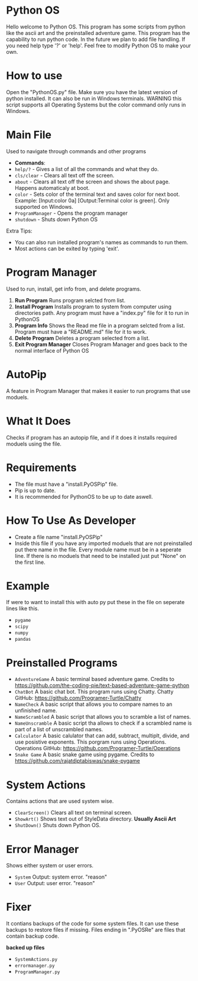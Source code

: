 # Python OS

Hello welcome to Python OS. This program has some scripts from python like the ascii art and the preinstalled adventure game. This program has the capability to run python code. In the future we plan to add file handling. If you need help type '?' or 'help'. Feel free to modify Python OS to make your own.

# How to use
Open the "PythonOS.py" file. Make sure you have the latest version of python installed. It can also be run in Windows terminals. WARNING this script supports all Operating Systems but the color command only runs in Windows.

# Main File
Used to navigate through commands and other programs

- **Commands**:
- `help/?` - Gives a list of all the commands and what they do.
- `cls/clear` - Clears all text off the screen.
- `about` - Clears all text off the screen and shows the about page. Happens automaticaly at boot.
- `color` - Sets color of the terminal text and saves color for next boot. Example: [Input:color 0a] [Output:Terminal color is green]. Only supported on Windows.
- `ProgramManager` - Opens the program manager
- `shutdown` - Shuts down Python OS

Extra Tips:
- You can also run installed program's names as commands to run them.
- Most actions can be exited by typing 'exit'.

# Program Manager
Used to run, install, get info from, and delete programs.

1. **Run Program** Runs program selcted from list.
2. **Install Program** Installs program to system from computer using directories path. Any program must have a "index.py" file for it to run in PythonOS
3. **Program Info** Shows the Read me file in a program selcted from a list. Program must have a "README.md" file for it to work.
4. **Delete Program** Deletes a program selected from a list.
5. **Exit Program Manager** Closes Program Manager and goes back to the normal interface of Python OS

# AutoPip
A feature in Program Manager that makes it easier to run programs that use moduels.

# What It Does 
Checks if program has an autopip file, and if it does it installs required moduels using the file.

# Requirements
- The file must have a "install.PyOSPip" file.
- Pip is up to date.
- It is recommended for PythonOS to be up to date aswell. 

# How To Use As Developer
- Create a file name "install.PyOSPip"
- Inside this file if you have any imported moduels that are not preinstalled put there name in the file. Every module name must be in a seperate line. If there is no moduels that need to be installed just put "None" on the first line.

# Example
If were to want to install this with auto py put these in the file on seperate lines like this.
- `pygame`
- `scipy`
- `numpy`
- `pandas`

# Preinstalled Programs
- `AdventureGame` A basic terminal based adventure game. Credits to https://github.com/the-coding-pie/text-based-adventure-game-python
- `ChatBot` A basic chat bot. This program runs using Chatty. Chatty GitHub: https://github.com/Programer-Turtle/Chatty
- `NameCheck` A basic script that allows you to compare names to an unfinished name.
- `NameScrambled` A basic script that allows you to scramble a list of names.
- `NameUnscramble` A basic script tha allows to check if a scrambled name is part of a list of unscrambled names. 
- `Calculator` A basic calulator that can add, subtract, multiplt, divide, and use posistive exponents. This porgram runs using Operations. Operations GitHub: https://github.com/Programer-Turtle/Operations
- `Snake Game` A basic snake game using pygame. Credits to https://github.com/rajatdiptabiswas/snake-pygame

# System Actions
Contains actions that are used system wise.

- `ClearScreen()` Clears all text on terminal screen.
- `ShowArt()` Shows text out of StyleData directory. **Usually Ascii Art**
- `ShutDown()` Shuts down Python OS.

# Error Manager
Shows either system or user errors.

- `System` Output: system error. "reason"
- `User` Output: user error. "reason"

# Fixer
It contians backups of the code for some system files. It can use these backups to restore files if missing. Files ending in ".PyOSRe" are files that contain backup code.

**backed up files**
- `SystemActions.py`
- `errormanager.py`
- `ProgramManager.py`